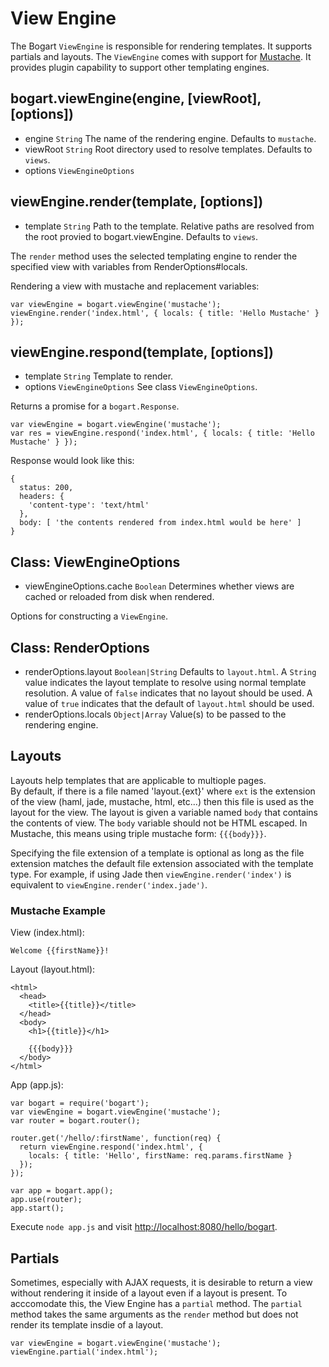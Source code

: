 # View Engine

The Bogart `ViewEngine` is responsible for rendering templates.
It supports partials and layouts. The `ViewEngine` comes with
support for [Mustache](http://mustache.github.com/). It provides
plugin capability to support other templating engines.

## bogart.viewEngine(engine, [viewRoot], [options])

* engine `String`  The name of the rendering engine. Defaults to `mustache`.
* viewRoot `String`  Root directory used to resolve templates. Defaults to `views`.
* options `ViewEngineOptions`

## viewEngine.render(template, [options])

* template `String`  Path to the template. Relative paths are resolved
                     from the root provied to bogart.viewEngine. Defaults
                     to `views`.

The `render` method uses the selected templating engine to render the specified view
with variables from RenderOptions#locals.

Rendering a view with mustache and replacement variables:

    var viewEngine = bogart.viewEngine('mustache');
    viewEngine.render('index.html', { locals: { title: 'Hello Mustache' } });

## viewEngine.respond(template, [options])

* template `String` Template to render.
* options `ViewEngineOptions` See class `ViewEngineOptions`.

Returns a promise for a `bogart.Response`.

    var viewEngine = bogart.viewEngine('mustache');
    var res = viewEngine.respond('index.html', { locals: { title: 'Hello Mustache' } });

Response would look like this:

    {
      status: 200,
      headers: {
        'content-type': 'text/html'
      },
      body: [ 'the contents rendered from index.html would be here' ]
    }

## Class: ViewEngineOptions

* viewEngineOptions.cache `Boolean`  Determines whether views are cached or reloaded
                                     from disk when rendered.

Options for constructing a `ViewEngine`.

## Class: RenderOptions

* renderOptions.layout `Boolean|String`  Defaults to `layout.html`. A `String` value indicates
                                         the layout template to resolve using normal template
                                         resolution. A value of `false` indicates that no layout
                                         should be used. A value of `true` indicates that
                                         the default of `layout.html` should be used.
* renderOptions.locals `Object|Array`  Value(s) to be passed to the rendering engine.

## Layouts

Layouts help templates that are applicable to multiople pages.  
By default, if there is a file named 'layout.{ext}' where
`ext` is the extension of the view (haml, jade, mustache, html, etc...) then this file
is used as the layout for the view.  The layout is given a variable named
`body` that contains the contents of view. 
The `body` variable should not be HTML escaped. In Mustache, this means using 
triple mustache form: `{{{body}}}`.

Specifying the file extension of a template is optional as long as the file extension
matches the default file extension associated with the template type.  For example, if
using Jade then `viewEngine.render('index')` is equivalent to `viewEngine.render('index.jade')`.

### Mustache Example

View (index.html):

    Welcome {{firstName}}!

Layout (layout.html):

    <html>
      <head>
        <title>{{title}}</title>
      </head>
      <body>
        <h1>{{title}}</h1>

        {{{body}}}
      </body>
    </html>

App (app.js):

    var bogart = require('bogart');
    var viewEngine = bogart.viewEngine('mustache');
    var router = bogart.router();

    router.get('/hello/:firstName', function(req) {
      return viewEngine.respond('index.html', {
        locals: { title: 'Hello', firstName: req.params.firstName }
      });
    });

    var app = bogart.app();
    app.use(router);
    app.start();

Execute `node app.js` and visit [http://localhost:8080/hello/bogart](http://localhost:8080/hello/bogart).

## Partials

Sometimes, especially with AJAX requests, it is desirable to return a view without rendering it inside of a 
layout even if a layout is present.  To acccomodate this, the View Engine has a `partial` method.  The `partial`
method takes the same arguments as the `render` method but does not render its template insdie of
a layout.

    var viewEngine = bogart.viewEngine('mustache');
    viewEngine.partial('index.html');

